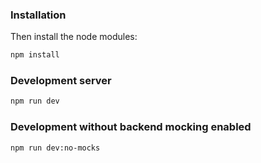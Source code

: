 ### Installation

Then install the node modules:

```bash
npm install
```

### Development server

```bash
npm run dev
```

### Development without backend mocking enabled

```bash
npm run dev:no-mocks
```
